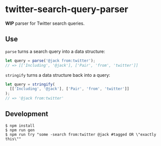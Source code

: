 # twitter-search-query-parser

**WIP** parser for Twitter search queries.

## Use

`parse` turns a search query into a data structure:

```js
let query = parse('@jack from:twitter');
// => [['Including', '@jack'], ['Pair', 'from', 'twitter']]
```

`stringify` turns a data structure back into a query:

```js
let query = stringify(
  [['Including', '@jack'], ['Pair', 'from', 'twitter']]
);
// => '@jack from:twitter'
```

## Development

```
$ npm install
$ npm run gen
$ npm run try "some -search from:twitter @jack #tagged OR \"exactly this\""
```

